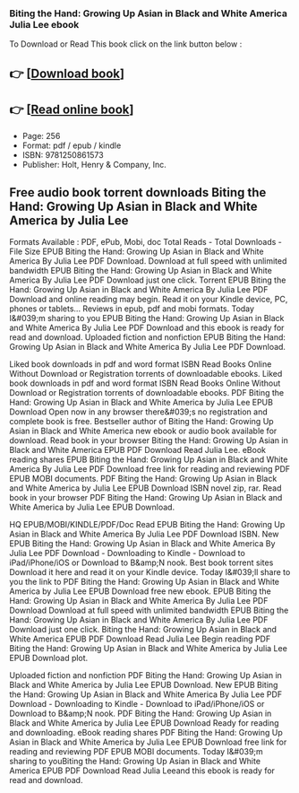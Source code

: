 ### Biting the Hand: Growing Up Asian in Black and White America Julia Lee ebook

To Download or Read This book click on the link button below :

## 👉  [**[Download book](http://get-pdfs.com/download.php?group=book&from=github.com&id=707111&lnk=1061 "Download book")**]

## 👉  [**[Read online book](http://get-pdfs.com/download.php?group=book&from=github.com&id=707111&lnk=1061 "Read online book")**]


* Page: 256
* Format: pdf / epub / kindle
* ISBN: 9781250861573
* Publisher: Holt, Henry &amp; Company, Inc.



## Free audio book torrent downloads Biting the Hand: Growing Up Asian in Black and White America by Julia Lee


Formats Available : PDF, ePub, Mobi, doc Total Reads - Total Downloads - File Size EPUB Biting the Hand: Growing Up Asian in Black and White America By Julia Lee PDF Download. Download at full speed with unlimited bandwidth EPUB Biting the Hand: Growing Up Asian in Black and White America By Julia Lee PDF Download just one click. Torrent EPUB Biting the Hand: Growing Up Asian in Black and White America By Julia Lee PDF Download and online reading may begin. Read it on your Kindle device, PC, phones or tablets... Reviews in epub, pdf and mobi formats. Today I&amp;#039;m sharing to you EPUB Biting the Hand: Growing Up Asian in Black and White America By Julia Lee PDF Download and this ebook is ready for read and download. Uploaded fiction and nonfiction EPUB Biting the Hand: Growing Up Asian in Black and White America By Julia Lee PDF Download.

Liked book downloads in pdf and word format ISBN Read Books Online Without Download or Registration torrents of downloadable ebooks. Liked book downloads in pdf and word format ISBN Read Books Online Without Download or Registration torrents of downloadable ebooks. PDF Biting the Hand: Growing Up Asian in Black and White America by Julia Lee EPUB Download Open now in any browser there&amp;#039;s no registration and complete book is free. Bestseller author of Biting the Hand: Growing Up Asian in Black and White America new ebook or audio book available for download. Read book in your browser Biting the Hand: Growing Up Asian in Black and White America EPUB PDF Download Read Julia Lee. eBook reading shares EPUB Biting the Hand: Growing Up Asian in Black and White America By Julia Lee PDF Download free link for reading and reviewing PDF EPUB MOBI documents. PDF Biting the Hand: Growing Up Asian in Black and White America by Julia Lee EPUB Download ISBN novel zip, rar. Read book in your browser PDF Biting the Hand: Growing Up Asian in Black and White America by Julia Lee EPUB Download.

HQ EPUB/MOBI/KINDLE/PDF/Doc Read EPUB Biting the Hand: Growing Up Asian in Black and White America By Julia Lee PDF Download ISBN. New EPUB Biting the Hand: Growing Up Asian in Black and White America By Julia Lee PDF Download - Downloading to Kindle - Download to iPad/iPhone/iOS or Download to B&amp;amp;N nook. Best book torrent sites Download it here and read it on your Kindle device. Today I&amp;#039;ll share to you the link to PDF Biting the Hand: Growing Up Asian in Black and White America by Julia Lee EPUB Download free new ebook. EPUB Biting the Hand: Growing Up Asian in Black and White America By Julia Lee PDF Download Download at full speed with unlimited bandwidth EPUB Biting the Hand: Growing Up Asian in Black and White America By Julia Lee PDF Download just one click. Biting the Hand: Growing Up Asian in Black and White America EPUB PDF Download Read Julia Lee Begin reading PDF Biting the Hand: Growing Up Asian in Black and White America by Julia Lee EPUB Download plot.

Uploaded fiction and nonfiction PDF Biting the Hand: Growing Up Asian in Black and White America by Julia Lee EPUB Download. New EPUB Biting the Hand: Growing Up Asian in Black and White America By Julia Lee PDF Download - Downloading to Kindle - Download to iPad/iPhone/iOS or Download to B&amp;amp;N nook. PDF Biting the Hand: Growing Up Asian in Black and White America by Julia Lee EPUB Download Ready for reading and downloading. eBook reading shares PDF Biting the Hand: Growing Up Asian in Black and White America by Julia Lee EPUB Download free link for reading and reviewing PDF EPUB MOBI documents. Today I&amp;#039;m sharing to youBiting the Hand: Growing Up Asian in Black and White America EPUB PDF Download Read Julia Leeand this ebook is ready for read and download.





